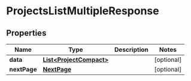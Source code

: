 

# ProjectsListMultipleResponse


## Properties

| Name | Type | Description | Notes |
|------------ | ------------- | ------------- | -------------|
|**data** | [**List&lt;ProjectCompact&gt;**](ProjectCompact.md) |  |  [optional] |
|**nextPage** | [**NextPage**](NextPage.md) |  |  [optional] |



